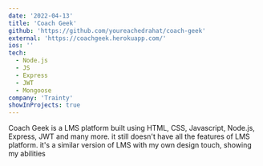 ```yaml
---
date: '2022-04-13'
title: 'Coach Geek'
github: 'https://github.com/youreachedrahat/coach-geek'
external: 'https://coachgeek.herokuapp.com/'
ios: ''
tech:
  - Node.js
  - JS
  - Express
  - JWT
  - Mongoose
company: 'Trainty'
showInProjects: true
---
```


Coach Geek is a LMS platform built using HTML, CSS, Javascript, Node.js, Express, JWT and many more. it still doesn't have all the features of LMS platform. it's a similar version of LMS with my own design touch, showing my abilities

